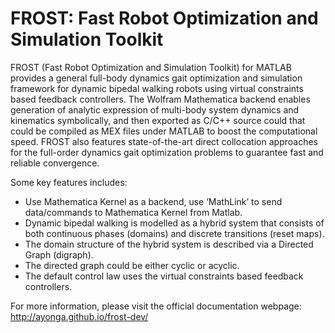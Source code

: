 # FROST: Fast Robot Optimization and Simulation Toolkit

FROST (Fast Robot Optimization and Simulation Toolkit) for MATLAB provides a general full-body dynamics gait optimization and simulation framework for dynamic bipedal walking robots using virtual constraints based feedback controllers. The Wolfram Mathematica backend enables generation of analytic expression of multi-body system dynamics and kinematics symbolically, and then exported as C/C++ source could that could be compiled as MEX files under MATLAB to boost the computational speed. FROST also features state-of-the-art direct collocation approaches for the full-order dynamics gait optimization problems to guarantee fast and reliable convergence. 

Some key features includes:

- Use Mathematica Kernel as a backend, use ‘MathLink’ to send data/commands to Mathematica Kernel from Matlab.
- Dynamic bipedal walking is modelled as a hybrid system that consists of both continuous phases (domains) and discrete transitions (reset maps).
- The domain structure of the hybrid system is described via a Directed Graph (digraph).
- The directed graph could be either cyclic or acyclic.
- The default control law uses the virtual constraints based feedback controllers.

For more information, please visit the official documentation webpage: http://ayonga.github.io/frost-dev/


